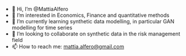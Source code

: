 - 👋 Hi, I’m @MattiaAlfero
- 👀 I’m interested in Economics, Finance and quantitative methods 
- 🌱 I’m currently learning synthetic data modelling, in particular GAN modelling for time series
- 💞️ I’m looking to collaborate on synthetic data in the risk management field
- 📫 How to reach me: mattia.alfero@gmail.com


